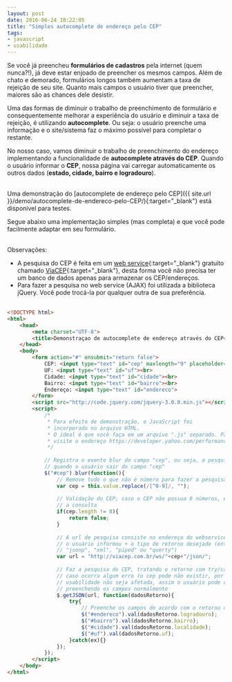 ```yaml
---
layout: post
date: 2016-06-24 18:22:05
title: "Simples autocomplete de endereço pelo CEP"
tags:
- javascript
- usabilidade
---
```


Se você já preencheu **formulários de cadastros** pela internet (quem nunca?!), já deve estar enjoado de preencher os mesmos campos. Além de chato e demorado, formulários longos também aumentam a taxa de rejeição de seu site. Quanto mais campos o usuário tiver que preencher, maiores são as chances dele desistir.

Uma das formas de diminuir o trabalho de preenchimento de formulário e consequentemente melhorar a experiência do usuário e diminuir a taxa de rejeição, é utilizando **autocomplete**. Ou seja: o usuário preenche uma informação e o site/sistema faz o máximo possível para completar o restante.

No nosso caso, vamos diminuir o trabalho de preenchimento do endereço implementando a funcionalidade de **autocomplete através do CEP**. Quando o usuário informar o **CEP**, nossa página vai carregar automaticamente os outros dados (**estado, cidade, bairro e logradouro**).
<br><br>

Uma demonstração do [autocomplete de endereço pelo CEP]({{ site.url }}/demo/autocomplete-de-endereco-pelo-CEP/){:target="_blank"} está disponível para testes.

Segue abaixo uma implementação simples (mas completa) e que você pode facilmente adaptar em seu formulário.
<br><br>

Observações:

* A pesquisa do CEP é feita em um [web service](https://pt.wikipedia.org/wiki/Web_service){:target="_blank"} gratuito chamado [ViaCEP](http://viacep.com.br/ "Web service para consulta de endereço via CEP"){:target="_blank"}, desta forma você não precisa ter um banco de dados apenas para armazenar os CEP/endereços.
* Para fazer a pesquisa no web service (AJAX) foi utilizada a biblioteca jQuery. Você pode trocá-la por qualquer outra de sua preferência.
<br><br>

```html
<!DOCTYPE html>
<html>
	<head>
		<meta charset="UTF-8">
		<title>Demonstraçao de autocomplete de endereço através do CEP</title>
	</head>
	<body>
		<form action="#" onsubmit="return false">
			CEP: <input type="text" id="cep" maxlength="9" placeholder="13483-000" autofocus><br><br>
			UF: <input type="text" id="uf"><br>
			Cidade: <input type="text" id="cidade"><br>
			Bairro: <input type="text" id="bairro"><br>
			Endereço: <input type="text" id="endereco">
		</form>
		<script src="http://code.jquery.com/jquery-3.0.0.min.js"></script>
		<script>
			/*
			 * Para efeito de demonstração, o JavaScript foi
			 * incorporado no arquivo HTML.
			 * O ideal é que você faça em um arquivo ".js" separado. Para mais informações
			 * visite o endereço https://developer.yahoo.com/performance/rules.html#external
			 */
			
			// Registra o evento blur do campo "cep", ou seja, a pesquisa será feita
			// quando o usuário sair do campo "cep"
			$("#cep").blur(function(){
				// Remove tudo o que não é número para fazer a pesquisa
				var cep = this.value.replace(/[^0-9]/, "");
				
				// Validação do CEP; caso o CEP não possua 8 números, então cancela
				// a consulta
				if(cep.length != 8){
					return false;
				}
				
				// A url de pesquisa consiste no endereço do webservice + o cep que
				// o usuário informou + o tipo de retorno desejado (entre "json",
				// "jsonp", "xml", "piped" ou "querty")
				var url = "http://viacep.com.br/ws/"+cep+"/json/";
				
				// Faz a pesquisa do CEP, tratando o retorno com try/catch para que
				// caso ocorra algum erro (o cep pode não existir, por exemplo) a
				// usabilidade não seja afetada, assim o usuário pode continuar//
				// preenchendo os campos normalmente
				$.getJSON(url, function(dadosRetorno){
					try{
						// Preenche os campos de acordo com o retorno da pesquisa
						$("#endereco").val(dadosRetorno.logradouro);
						$("#bairro").val(dadosRetorno.bairro);
						$("#cidade").val(dadosRetorno.localidade);
						$("#uf").val(dadosRetorno.uf);
					}catch(ex){}
				});
			});
		</script>
	</body>
</html>
```
